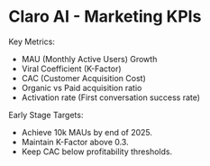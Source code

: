 # Claro AI - Marketing KPIs

Key Metrics:
- MAU (Monthly Active Users) Growth
- Viral Coefficient (K-Factor)
- CAC (Customer Acquisition Cost)
- Organic vs Paid acquisition ratio
- Activation rate (First conversation success rate)

Early Stage Targets:
- Achieve 10k MAUs by end of 2025.
- Maintain K-Factor above 0.3.
- Keep CAC below profitability thresholds.
